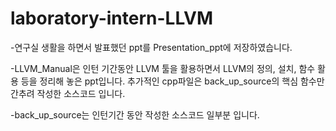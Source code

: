 # laboratory-intern-LLVM

-연구실 생활을 하면서 발표했던 ppt를 Presentation_ppt에 저장하였습니다.

-LLVM_Manual은 인턴 기간동안 LLVM 툴을 활용하면서 LLVM의 정의, 설치, 함수 활용 등을 정리해 놓은 ppt입니다. 추가적인 cpp파일은 back_up_source의 핵심 함수만 간추려 작성한 소스코드 입니다.

-back_up_source는 인턴기간 동안 작성한 소스코드 일부분 입니다.





